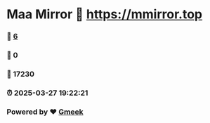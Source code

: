 # Maa Mirror :link: https://mmirror.top 
### :page_facing_up: [6](https://mmirror.top/tag.html) 
### :speech_balloon: 0 
### :hibiscus: 17230 
### :alarm_clock: 2025-03-27 19:22:21 
### Powered by :heart: [Gmeek](https://github.com/Meekdai/Gmeek)

